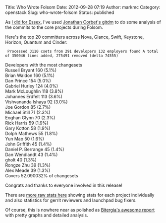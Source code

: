 Title: Who Wrote Folsom
Date: 2012-09-28 07:19
Author: markmc
Category: openstack
Slug: who-wrote-folsom
Status: published

As [I did for
Essex](https://lists.launchpad.net/openstack/msg09650.html), I've used
[Jonathan Corbet's gitdm](http://lwn.net/Articles/290957/) to do some
analysis of the commits to the core projects during Folsom.

Here's the top 20 committers across Nova, Glance, Swift, Keystone,
Horizon, Quantum and Cinder:

` Processed 3110 csets from 291 developers 132 employers found A total of 350046 lines added, 275491 removed (delta 74555)`

Developers with the most changesets  
Russell Bryant 160 (5.1%)  
Brian Waldon 160 (5.1%)  
Dan Prince 154 (5.0%)  
Gabriel Hurley 124 (4.0%)  
Mark McLoughlin 118 (3.8%)  
Johannes Erdfelt 113 (3.6%)  
Vishvananda Ishaya 92 (3.0%)  
Joe Gordon 85 (2.7%)  
Michael Still 71 (2.3%)  
Eoghan Glynn 70 (2.3%)  
Rick Harris 59 (1.9%)  
Gary Kotton 58 (1.9%)  
Dolph Mathews 55 (1.8%)  
Yun Mao 50 (1.6%)  
John Griffith 45 (1.4%)  
Daniel P. Berrange 45 (1.4%)  
Dan Wendlandt 43 (1.4%)  
gholt 40 (1.3%)  
Rongze Zhu 39 (1.3%)  
Alex Meade 39 (1.3%)  
Covers 52.090032% of changesets  
</code>

Congrats and thanks to everyone involved in this release!

There are [more raw stats
here](https://github.com/markmc/openstack-gitdm/tree/results/folsom)
showing stats for each project individually and also statistics for
gerrit reviewers and launchpad bug fixers.

Of course, this is nowhere near as polished as [Bitergia's awesome
report](http://bitergia.com/public/reports/openstack/2012_09_folsom/)
with pretty graphs and detailed analysis.
